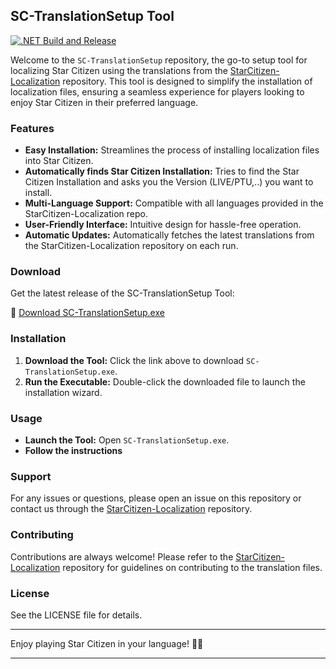## SC-TranslationSetup Tool
[![.NET Build and Release](https://github.com/ROBdk97/SC-TranslationSetup/actions/workflows/dotnet.yml/badge.svg)](https://github.com/ROBdk97/SC-TranslationSetup/actions/workflows/dotnet.yml)

Welcome to the `SC-TranslationSetup` repository, the go-to setup tool for localizing Star Citizen using the translations from the [StarCitizen-Localization](https://github.com/Dymerz/StarCitizen-Localization) repository. This tool is designed to simplify the installation of localization files, ensuring a seamless experience for players looking to enjoy Star Citizen in their preferred language.

### Features

- **Easy Installation:** Streamlines the process of installing localization files into Star Citizen.
- **Automatically finds Star Citizen Installation:** Tries to find the Star Citizen Installation and asks you the Version (LIVE/PTU,..) you want to install.
- **Multi-Language Support:** Compatible with all languages provided in the StarCitizen-Localization repo.
- **User-Friendly Interface:** Intuitive design for hassle-free operation.
- **Automatic Updates:** Automatically fetches the latest translations from the StarCitizen-Localization repository on each run.

### Download

Get the latest release of the SC-TranslationSetup Tool:

🔗 [Download SC-TranslationSetup.exe](https://github.com/ROBdk97/SC-TranslationSetup/releases/latest/download/SC-TranslationSetup.exe)

### Installation

1. **Download the Tool:** Click the link above to download `SC-TranslationSetup.exe`.
2. **Run the Executable:** Double-click the downloaded file to launch the installation wizard.

### Usage

- **Launch the Tool:** Open `SC-TranslationSetup.exe`.
- **Follow the instructions**

### Support

For any issues or questions, please open an issue on this repository or contact us through the [StarCitizen-Localization](https://github.com/Dymerz/StarCitizen-Localization) repository.

### Contributing

Contributions are always welcome! Please refer to the [StarCitizen-Localization](https://github.com/Dymerz/StarCitizen-Localization) repository for guidelines on contributing to the translation files.

### License

See the LICENSE file for details.

---

Enjoy playing Star Citizen in your language! 🚀🌌

---
